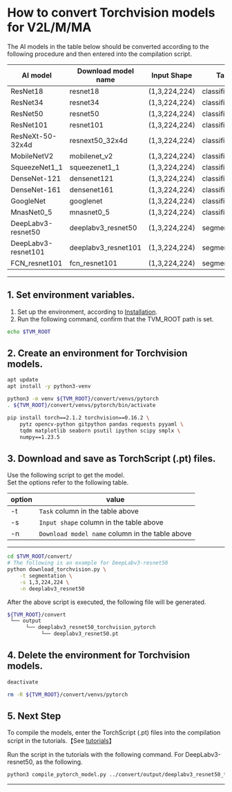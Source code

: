 # How to convert Torchvision models for V2L/M/MA
<!-- Below is a list of AI models supported by this manual. -->
The AI models in the table below should be converted according to the following procedure and then entered into the compilation script.

| AI model                                                                                       | Download model name  | Input Shape    | Task              |
|------------------------------------------------------------------------------------------------|----------------------|----------------|-------------------|
| ResNet18                                                                                       | resnet18             | (1,3,224,224)  | classification    |
| ResNet34                                                                                       | resnet34             | (1,3,224,224)  | classification    |
| ResNet50                                                                                       | resnet50             | (1,3,224,224)  | classification    |
| ResNet101                                                                                      | resnet101            | (1,3,224,224)  | classification    |
| ResNeXt-50-32x4d                                                                               | resnext50_32x4d      | (1,3,224,224)  | classification    |
| MobileNetV2                                                                                    | mobilenet_v2         | (1,3,224,224)  | classification    |
| SqueezeNet1_1                                                                                  | squeezenet1_1        | (1,3,224,224)  | classification    |
| DenseNet-121                                                                                   | densenet121          | (1,3,224,224)  | classification    |
| DenseNet-161                                                                                   | densenet161          | (1,3,224,224)  | classification    |
| GoogleNet                                                                                      | googlenet            | (1,3,224,224)  | classification    |
| MnasNet0_5                                                                                     | mnasnet0_5           | (1,3,224,224)  | classification    |
| DeepLabv3-resnet50                                                                             | deeplabv3_resnet50   | (1,3,224,224)  | segmentation      |
| DeepLabv3-resnet101                                                                            | deeplabv3_resnet101  | (1,3,224,224)  | segmentation      |
| FCN_resnet101                                                                                  | fcn_resnet101        | (1,3,224,224)  | segmentation      |
---

## 1. Set environment variables.

1. Set up the environment, according to [Installation](../../../setup/README.md).  
2. Run the following command, confirm that the TVM_ROOT path is set.

```sh
echo $TVM_ROOT
```  

## 2. Create an environment for Torchvision models.

```sh
apt update
apt install -y python3-venv 

python3 -m venv ${TVM_ROOT}/convert/venvs/pytorch
. ${TVM_ROOT}/convert/venvs/pytorch/bin/activate

pip install torch==2.1.2 torchvision==0.16.2 \
    pytz opencv-python gitpython pandas requests pyyaml \
    tqdm matplotlib seaborn psutil ipython scipy smplx \
    numpy==1.23.5
```

## 3. Download and save as TorchScript (.pt) files.

Use the following script to get the model. \
Set the options refer to the following table.

|option |value                                           |
|-------|------------------------------------------------|
|-t     |`Task` column in the table above                |
|-s     |`Input shape` column in the table above         |
|-n     |`Download model name` column in the table above |
---

```sh
cd $TVM_ROOT/convert/ 
# The following is an example for DeepLabv3-resnet50
python download_torchvision.py \
    -t segmentation \
    -s 1,3,224,224 \
    -n deeplabv3_resnet50
```

After the above script is executed, the following file will be generated.

```sh
${TVM_ROOT}/convert
 └── output
      └── deeplabv3_resnet50_torchvision_pytorch
           └── deeplabv3_resnet50.pt
```

## 4. Delete the environment for Torchvision models.

```sh
deactivate

rm -R ${TVM_ROOT}/convert/venvs/pytorch
```

## 5. Next Step

To compile the models, enter the TorchScript (.pt) files into the compilation script in the tutorials.【See [tutorials](../../../tutorials/)】

Run the script in the tutorials with the following command. For DeepLabv3-resnet50, as the following.

```sh
python3 compile_pytorch_model.py ../convert/output/deeplabv3_resnet50_torchvision_pytorch/deeplabv3_resnet50.pt -o deeplabv3_resnet50_torchvision -s 1,3,224,224
```

----